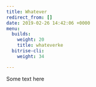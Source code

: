 ```yaml
---
title: Whatever
redirect_from: []
date: 2019-02-26 14:42:06 +0000
menu:
  builds:
    weight: 20
    title: whateverke
  bitrise-cli:
    weight: 34

---
```

Some text here